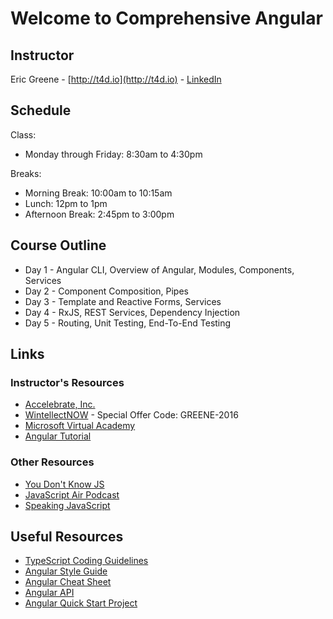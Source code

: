 # Welcome to Comprehensive Angular

## Instructor

Eric Greene - [http://t4d.io](http://t4d.io) - [LinkedIn](https://www.linkedin.com/in/ericwgreene)

## Schedule

Class:

- Monday through Friday: 8:30am to 4:30pm

Breaks:

- Morning Break: 10:00am to 10:15am
- Lunch: 12pm to 1pm
- Afternoon Break: 2:45pm to 3:00pm

## Course Outline

- Day 1 - Angular CLI, Overview of Angular, Modules, Components, Services
- Day 2 - Component Composition, Pipes
- Day 3 - Template and Reactive Forms, Services
- Day 4 - RxJS, REST Services, Dependency Injection
- Day 5 - Routing, Unit Testing, End-To-End Testing

## Links

### Instructor's Resources

- [Accelebrate, Inc.](https://www.accelebrate.com/)
- [WintellectNOW](https://www.wintellectnow.com/Home/Instructor?instructorId=EricGreene) - Special Offer Code: GREENE-2016
- [Microsoft Virtual Academy](https://mva.microsoft.com/search/SearchResults.aspx#!q=Eric%20Greene&lang=1033)
- [Angular Tutorial](https://github.com/Microsoft/TechnicalCommunityContent/tree/master/Web%20Frameworks/Angular/Session%202%20-%20Hands%20On)

### Other Resources

- [You Don't Know JS](https://github.com/getify/You-Dont-Know-JS)
- [JavaScript Air Podcast](http://javascriptair.podbean.com/)
- [Speaking JavaScript](http://speakingjs.com/es5/)

## Useful Resources

- [TypeScript Coding Guidelines](https://github.com/Microsoft/TypeScript/wiki/Coding-guidelines)
- [Angular Style Guide](https://angular.io/docs/ts/latest/guide/style-guide.html)
- [Angular Cheat Sheet](https://angular.io/docs/ts/latest/guide/cheatsheet.html)
- [Angular API](https://angular.io/docs/ts/latest/api/)
- [Angular Quick Start Project](https://angular.io/docs/ts/latest/quickstart.html)
